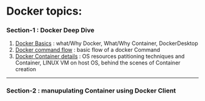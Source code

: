 # Docker topics:


### Section-1 : Docker Deep Dive

1. [Docker Basics](./section-1/docker-basics.md) : what/Why Docker, What/Why Container, DockerDesktop
2. [Docker command flow](./section-1/dockercommandflow.md) : basic flow of a docker Command
3. [Docker Container details](./section-1/container.md) : OS resources patitioning techniques and Container, LINUX VM on host OS, behind the scenes of Container creation 

--- 

### Section-2 : manupulating Container using Docker Client